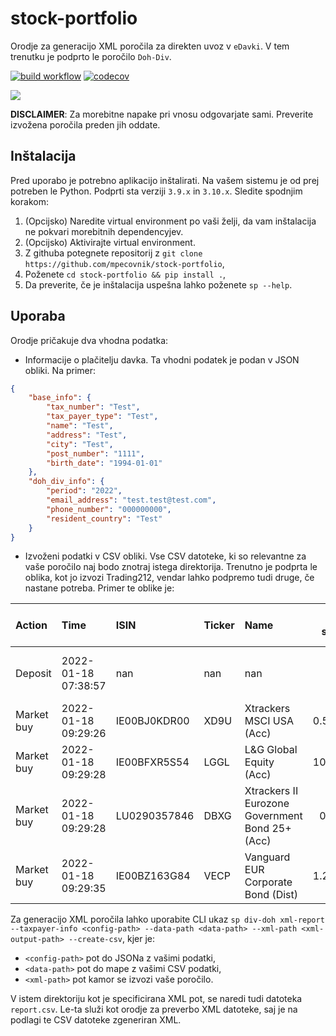 # stock-portfolio

Orodje za generacijo XML poročila za direkten uvoz v `eDavki`. V tem trenutku je podprto le poročilo `Doh-Div`.

[![build workflow](https://github.com/mpecovnik/stock-portfolio/actions/workflows/build.yml/badge.svg)](https://github.com/mpecovnik/stock-portfolio/actions/workflows/build.yml/badge.svg)
[![codecov](https://codecov.io/gh/mpecovnik/stock-portfolio/branch/main/graph/badge.svg?token=2WKDFIW8JD)](https://codecov.io/gh/mpecovnik/stock-portfolio)

![](https://codecov.io/gh/mpecovnik/stock-portfolio/branch/main/graphs/sunburst.svg?token=2WKDFIW8JD)

**DISCLAIMER**: Za morebitne napake pri vnosu odgovarjate sami. Preverite izvožena poročila preden jih oddate.

## Inštalacija

Pred uporabo je potrebno aplikacijo inštalirati. Na vašem sistemu je od prej potreben le Python. Podprti sta verziji `3.9.x` in `3.10.x`. Sledite spodnjim korakom:
1. (Opcijsko) Naredite virtual environment po vaši želji, da vam inštalacija ne pokvari morebitnih dependencyjev.
2. (Opcijsko) Aktivirajte virtual environment.
3. Z githuba potegnete repositorij z `git clone https://github.com/mpecovnik/stock-portfolio`,
4. Poženete `cd stock-portfolio && pip install .`,
5. Da preverite, če je inštalacija uspešna lahko poženete `sp --help`.

## Uporaba

Orodje pričakuje dva vhodna podatka:
- Informacije o plačitelju davka. Ta vhodni podatek je podan v JSON obliki. Na primer:

```JSON
{
    "base_info": {
        "tax_number": "Test",
        "tax_payer_type": "Test",
        "name": "Test",
        "address": "Test",
        "city": "Test",
        "post_number": "1111",
        "birth_date": "1994-01-01"
    },
    "doh_div_info": {
        "period": "2022",
        "email_address": "test.test@test.com",
        "phone_number": "000000000",
        "resident_country": "Test"
    }
}
```

- Izvoženi podatki v CSV obliki. Vse CSV datoteke, ki so relevantne za vaše poročilo naj bodo znotraj istega direktorija. Trenutno je podprta le oblika, kot jo izvozi Trading212, vendar lahko podpremo tudi druge, če nastane potreba. Primer te oblike je:

| Action     | Time                | ISIN         | Ticker   | Name                                            |   No. of shares |   Price / share | Currency (Price / share)   |   Exchange rate |   Total (EUR) |   Withholding tax |   Currency (Withholding tax) |   Charge amount (EUR) | Notes         | ID                                   |   Currency conversion fee (EUR) |
|:-----------|:--------------------|:-------------|:---------|:------------------------------------------------|----------------:|----------------:|:---------------------------|----------------:|--------------:|------------------:|-----------------------------:|----------------------:|:--------------|:-------------------------------------|--------------------------------:|
| Deposit    | 2022-01-18 07:38:57 | nan          | nan      | nan                                             |     nan         |          nan    | nan                        |       nan       |       1000    |               nan |                          nan |                  1000 | Bank Transfer | 3e4d15d1-7ed3-4d0a-9a95-529ff4ef5cb4 |                          nan    |
| Market buy | 2022-01-18 09:29:26 | IE00BJ0KDR00 | XD9U     | Xtrackers MSCI USA (Acc)                        |       0.56129   |          114.01 | EUR                        |         1       |         63.99 |               nan |                          nan |                   nan | nan           | EOF1752695162                        |                          nan    |
| Market buy | 2022-01-18 09:29:28 | IE00BFXR5S54 | LGGL     | L&G Global Equity (Acc)                         |      10.6887    |           14.3  | EUR                        |         1       |        152.87 |               nan |                          nan |                   nan | nan           | EOF1752695166                        |                          nan    |
| Market buy | 2022-01-18 09:29:28 | LU0290357846 | DBXG     | Xtrackers II Eurozone Government Bond 25+ (Acc) |       0.3039    |          429.45 | EUR                        |         1       |        130.51 |               nan |                          nan |                   nan | nan           | EOF1752695169                        |                          nan    |
| Market buy | 2022-01-18 09:29:35 | IE00BZ163G84 | VECP     | Vanguard EUR Corporate Bond (Dist)              |       1.26254   |           53.42 | EUR                        |         1       |         67.45 |               nan |                          nan |                   nan | nan           | EOF1752695177                        |                          nan    |

Za generacijo XML poročila lahko uporabite CLI ukaz `sp div-doh xml-report --taxpayer-info <config-path> --data-path <data-path> --xml-path <xml-output-path> --create-csv`, kjer je:
- `<config-path>` pot do JSONa z vašimi podatki,
- `<data-path>` pot do mape z vašimi CSV podatki,
- `<xml-path>` pot kamor se izvozi vaše poročilo.

V istem direktoriju kot je specificirana XML pot, se naredi tudi datoteka `report.csv`. Le-ta služi kot orodje za preverbo XML datoteke, saj je na podlagi te CSV datoteke zgeneriran XML.